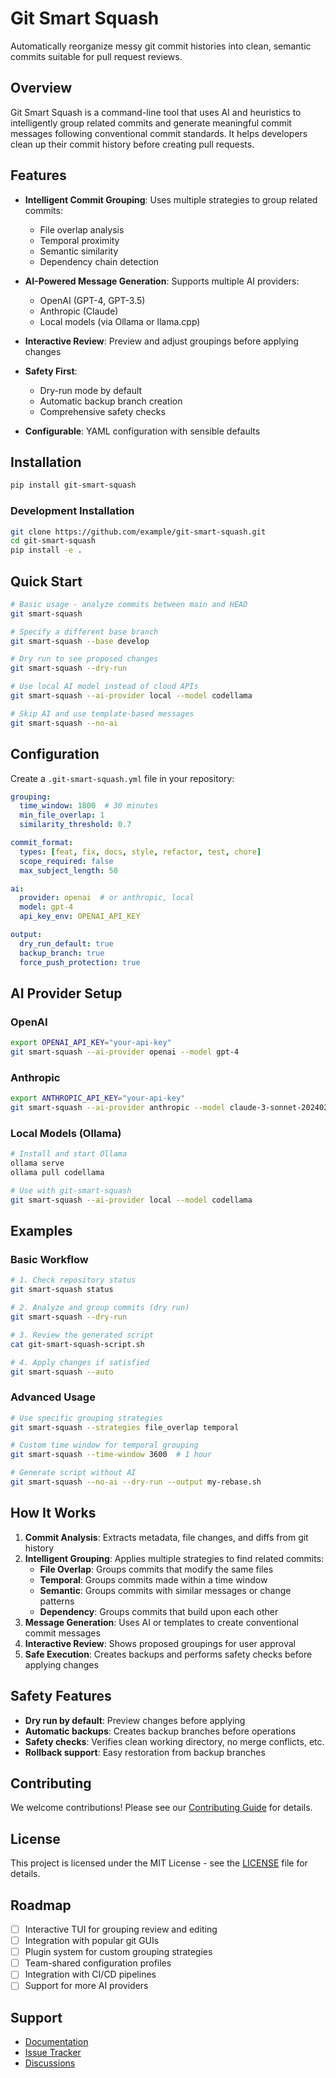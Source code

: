 # Git Smart Squash

Automatically reorganize messy git commit histories into clean, semantic commits suitable for pull request reviews.

## Overview

Git Smart Squash is a command-line tool that uses AI and heuristics to intelligently group related commits and generate meaningful commit messages following conventional commit standards. It helps developers clean up their commit history before creating pull requests.

## Features

- **Intelligent Commit Grouping**: Uses multiple strategies to group related commits:
  - File overlap analysis
  - Temporal proximity
  - Semantic similarity
  - Dependency chain detection

- **AI-Powered Message Generation**: Supports multiple AI providers:
  - OpenAI (GPT-4, GPT-3.5)
  - Anthropic (Claude)
  - Local models (via Ollama or llama.cpp)

- **Interactive Review**: Preview and adjust groupings before applying changes

- **Safety First**: 
  - Dry-run mode by default
  - Automatic backup branch creation
  - Comprehensive safety checks

- **Configurable**: YAML configuration with sensible defaults

## Installation

```bash
pip install git-smart-squash
```

### Development Installation

```bash
git clone https://github.com/example/git-smart-squash.git
cd git-smart-squash
pip install -e .
```

## Quick Start

```bash
# Basic usage - analyze commits between main and HEAD
git smart-squash

# Specify a different base branch
git smart-squash --base develop

# Dry run to see proposed changes
git smart-squash --dry-run

# Use local AI model instead of cloud APIs
git smart-squash --ai-provider local --model codellama

# Skip AI and use template-based messages
git smart-squash --no-ai
```

## Configuration

Create a `.git-smart-squash.yml` file in your repository:

```yaml
grouping:
  time_window: 1800  # 30 minutes
  min_file_overlap: 1
  similarity_threshold: 0.7

commit_format:
  types: [feat, fix, docs, style, refactor, test, chore]
  scope_required: false
  max_subject_length: 50

ai:
  provider: openai  # or anthropic, local
  model: gpt-4
  api_key_env: OPENAI_API_KEY

output:
  dry_run_default: true
  backup_branch: true
  force_push_protection: true
```

## AI Provider Setup

### OpenAI
```bash
export OPENAI_API_KEY="your-api-key"
git smart-squash --ai-provider openai --model gpt-4
```

### Anthropic
```bash
export ANTHROPIC_API_KEY="your-api-key"
git smart-squash --ai-provider anthropic --model claude-3-sonnet-20240229
```

### Local Models (Ollama)
```bash
# Install and start Ollama
ollama serve
ollama pull codellama

# Use with git-smart-squash
git smart-squash --ai-provider local --model codellama
```

## Examples

### Basic Workflow

```bash
# 1. Check repository status
git smart-squash status

# 2. Analyze and group commits (dry run)
git smart-squash --dry-run

# 3. Review the generated script
cat git-smart-squash-script.sh

# 4. Apply changes if satisfied
git smart-squash --auto
```

### Advanced Usage

```bash
# Use specific grouping strategies
git smart-squash --strategies file_overlap temporal

# Custom time window for temporal grouping
git smart-squash --time-window 3600  # 1 hour

# Generate script without AI
git smart-squash --no-ai --dry-run --output my-rebase.sh
```

## How It Works

1. **Commit Analysis**: Extracts metadata, file changes, and diffs from git history
2. **Intelligent Grouping**: Applies multiple strategies to find related commits:
   - **File Overlap**: Groups commits that modify the same files
   - **Temporal**: Groups commits made within a time window
   - **Semantic**: Groups commits with similar messages or change patterns
   - **Dependency**: Groups commits that build upon each other
3. **Message Generation**: Uses AI or templates to create conventional commit messages
4. **Interactive Review**: Shows proposed groupings for user approval
5. **Safe Execution**: Creates backups and performs safety checks before applying changes

## Safety Features

- **Dry run by default**: Preview changes before applying
- **Automatic backups**: Creates backup branches before operations
- **Safety checks**: Verifies clean working directory, no merge conflicts, etc.
- **Rollback support**: Easy restoration from backup branches

## Contributing

We welcome contributions! Please see our [Contributing Guide](CONTRIBUTING.md) for details.

## License

This project is licensed under the MIT License - see the [LICENSE](LICENSE) file for details.

## Roadmap

- [ ] Interactive TUI for grouping review and editing
- [ ] Integration with popular git GUIs
- [ ] Plugin system for custom grouping strategies
- [ ] Team-shared configuration profiles
- [ ] Integration with CI/CD pipelines
- [ ] Support for more AI providers

## Support

- [Documentation](https://github.com/example/git-smart-squash#readme)
- [Issue Tracker](https://github.com/example/git-smart-squash/issues)
- [Discussions](https://github.com/example/git-smart-squash/discussions)
